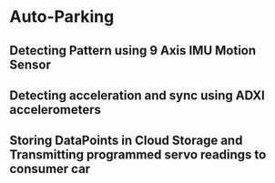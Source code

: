 # Auto-Parking
## Detecting Pattern using 9 Axis IMU Motion Sensor
## Detecting acceleration and sync using ADXl accelerometers
## Storing DataPoints in Cloud Storage and Transmitting programmed servo readings to consumer car

